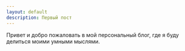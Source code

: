 ```yaml
---
layout: default
description: Первый пост
---
```


Привет и добро пожаловать в мой персональный блог, где я буду делиться моими умными мыслями.